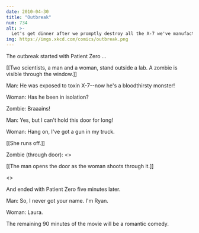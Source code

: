 ```yaml
---
date: 2010-04-30
title: "Outbreak"
num: 734
alt: >-
  Let's get dinner after we promptly destroy all the X-7 we've manufactured.
img: https://imgs.xkcd.com/comics/outbreak.png
---
```

The outbreak started with Patient Zero ...

[[Two scientists, a man and a woman, stand outside a lab. A zombie is visible through the window.]]

Man: He was exposed to toxin X-7--now he's a bloodthirsty monster!

Woman: Has he been in isolation?

Zombie: Braaains!

Man: Yes, but I can't hold this door for long!

Woman: Hang on, I've got a gun in my truck.

[[She runs off.]]

Zombie (through door): <<wham>>

[[The man opens the door as the woman shoots through it.]]

<<BLAM>>

And ended with Patient Zero five minutes later.

Man: So, I never got your name. I'm Ryan.

Woman: Laura.

The remaining 90 minutes of the movie will be a romantic comedy.

